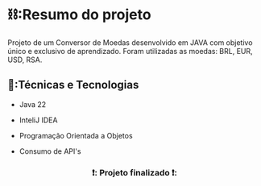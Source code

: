 <h1>⛓️:Resumo do projeto</h1>

Projeto de um Conversor de Moedas desenvolvido em JAVA com objetivo único e exclusivo de aprendizado. Foram utilizadas as moedas: BRL, EUR, USD, RSA.

<h2>👀:Técnicas e Tecnologias</h2>

+ Java 22

+ InteliJ IDEA
+ Programação Orientada a Objetos
+ Consumo de API's

<h3 align="center"> 
❗: Projeto finalizado ❗:
</h3>

